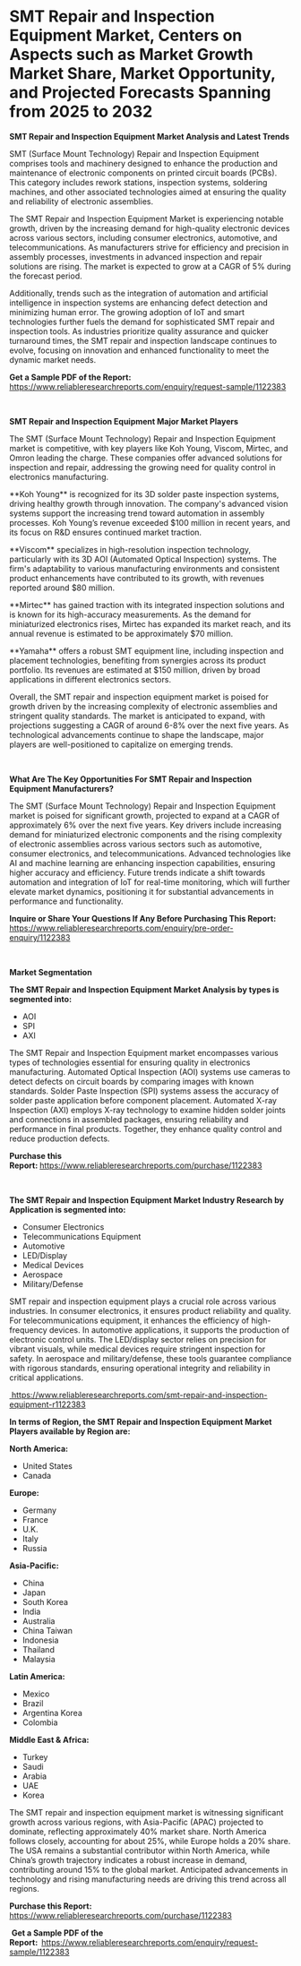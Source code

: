 <p><h1>SMT Repair and Inspection Equipment Market, Centers on Aspects such as Market Growth Market Share, Market Opportunity, and Projected Forecasts Spanning from 2025 to 2032</h1></p><p><strong>SMT Repair and Inspection Equipment Market Analysis and Latest Trends</strong></p>
<p><p>SMT (Surface Mount Technology) Repair and Inspection Equipment comprises tools and machinery designed to enhance the production and maintenance of electronic components on printed circuit boards (PCBs). This category includes rework stations, inspection systems, soldering machines, and other associated technologies aimed at ensuring the quality and reliability of electronic assemblies. </p><p>The SMT Repair and Inspection Equipment Market is experiencing notable growth, driven by the increasing demand for high-quality electronic devices across various sectors, including consumer electronics, automotive, and telecommunications. As manufacturers strive for efficiency and precision in assembly processes, investments in advanced inspection and repair solutions are rising. The market is expected to grow at a CAGR of 5% during the forecast period. </p><p>Additionally, trends such as the integration of automation and artificial intelligence in inspection systems are enhancing defect detection and minimizing human error. The growing adoption of IoT and smart technologies further fuels the demand for sophisticated SMT repair and inspection tools. As industries prioritize quality assurance and quicker turnaround times, the SMT repair and inspection landscape continues to evolve, focusing on innovation and enhanced functionality to meet the dynamic market needs.</p></p>
<p><strong>Get a Sample PDF of the Report:&nbsp;</strong> <a href="https://www.reliableresearchreports.com/enquiry/request-sample/1122383?utm_campaign=3034&utm_medium=2&utm_source=Github&utm_content=ia&utm_term=12042025&utm_id=smt-repair-and-inspection-equipment">https://www.reliableresearchreports.com/enquiry/request-sample/1122383</a></p>
<p>&nbsp;</p>
<p><strong>SMT Repair and Inspection Equipment Major Market Players</strong></p>
<p><p>The SMT (Surface Mount Technology) Repair and Inspection Equipment market is competitive, with key players like Koh Young, Viscom, Mirtec, and Omron leading the charge. These companies offer advanced solutions for inspection and repair, addressing the growing need for quality control in electronics manufacturing.</p><p>**Koh Young** is recognized for its 3D solder paste inspection systems, driving healthy growth through innovation. The company's advanced vision systems support the increasing trend toward automation in assembly processes. Koh Young’s revenue exceeded $100 million in recent years, and its focus on R&D ensures continued market traction.</p><p>**Viscom** specializes in high-resolution inspection technology, particularly with its 3D AOI (Automated Optical Inspection) systems. The firm's adaptability to various manufacturing environments and consistent product enhancements have contributed to its growth, with revenues reported around $80 million.</p><p>**Mirtec** has gained traction with its integrated inspection solutions and is known for its high-accuracy measurements. As the demand for miniaturized electronics rises, Mirtec has expanded its market reach, and its annual revenue is estimated to be approximately $70 million.</p><p>**Yamaha** offers a robust SMT equipment line, including inspection and placement technologies, benefiting from synergies across its product portfolio. Its revenues are estimated at $150 million, driven by broad applications in different electronics sectors.</p><p>Overall, the SMT repair and inspection equipment market is poised for growth driven by the increasing complexity of electronic assemblies and stringent quality standards. The market is anticipated to expand, with projections suggesting a CAGR of around 6-8% over the next five years. As technological advancements continue to shape the landscape, major players are well-positioned to capitalize on emerging trends.</p></p>
<p>&nbsp;</p>
<p><strong>What Are The Key Opportunities For SMT Repair and Inspection Equipment Manufacturers?</strong></p>
<p><p>The SMT (Surface Mount Technology) Repair and Inspection Equipment market is poised for significant growth, projected to expand at a CAGR of approximately 6% over the next five years. Key drivers include increasing demand for miniaturized electronic components and the rising complexity of electronic assemblies across various sectors such as automotive, consumer electronics, and telecommunications. Advanced technologies like AI and machine learning are enhancing inspection capabilities, ensuring higher accuracy and efficiency. Future trends indicate a shift towards automation and integration of IoT for real-time monitoring, which will further elevate market dynamics, positioning it for substantial advancements in performance and functionality.</p></p>
<p><strong>Inquire or Share Your Questions If Any Before Purchasing This Report:</strong> <a href="https://www.reliableresearchreports.com/enquiry/pre-order-enquiry/1122383?utm_campaign=3034&utm_medium=2&utm_source=Github&utm_content=ia&utm_term=12042025&utm_id=smt-repair-and-inspection-equipment">https://www.reliableresearchreports.com/enquiry/pre-order-enquiry/1122383</a></p>
<p>&nbsp;</p>
<p><strong>Market Segmentation</strong></p>
<p><strong>The SMT Repair and Inspection Equipment Market Analysis by types is segmented into:</strong></p>
<p><ul><li>AOI</li><li>SPI</li><li>AXI</li></ul></p>
<p><p>The SMT Repair and Inspection Equipment market encompasses various types of technologies essential for ensuring quality in electronics manufacturing. Automated Optical Inspection (AOI) systems use cameras to detect defects on circuit boards by comparing images with known standards. Solder Paste Inspection (SPI) systems assess the accuracy of solder paste application before component placement. Automated X-ray Inspection (AXI) employs X-ray technology to examine hidden solder joints and connections in assembled packages, ensuring reliability and performance in final products. Together, they enhance quality control and reduce production defects.</p></p>
<p><strong>Purchase this Report:&nbsp;</strong><a href="https://www.reliableresearchreports.com/purchase/1122383?utm_campaign=3034&utm_medium=2&utm_source=Github&utm_content=ia&utm_term=12042025&utm_id=smt-repair-and-inspection-equipment">https://www.reliableresearchreports.com/purchase/1122383</a></p>
<p>&nbsp;</p>
<p><strong>The SMT Repair and Inspection Equipment Market Industry Research by Application is segmented into:</strong></p>
<p><ul><li>Consumer Electronics</li><li>Telecommunications Equipment</li><li>Automotive</li><li>LED/Display</li><li>Medical Devices</li><li>Aerospace</li><li>Military/Defense</li></ul></p>
<p><p>SMT repair and inspection equipment plays a crucial role across various industries. In consumer electronics, it ensures product reliability and quality. For telecommunications equipment, it enhances the efficiency of high-frequency devices. In automotive applications, it supports the production of electronic control units. The LED/display sector relies on precision for vibrant visuals, while medical devices require stringent inspection for safety. In aerospace and military/defense, these tools guarantee compliance with rigorous standards, ensuring operational integrity and reliability in critical applications.</p></p>
<p><a href="https://www.reliableresearchreports.com/smt-repair-and-inspection-equipment-r1122383?utm_campaign=3034&utm_medium=2&utm_source=Github&utm_content=ia&utm_term=12042025&utm_id=smt-repair-and-inspection-equipment">&nbsp;https://www.reliableresearchreports.com/smt-repair-and-inspection-equipment-r1122383</a></p>
<p><strong>In terms of Region, the SMT Repair and Inspection Equipment Market Players available by Region are:</strong></p>
<p>
    <p> <strong> North America: </strong>
        <ul>
            <li>United States</li>
            <li>Canada</li>
        </ul>
        </p> 
    <p> <strong> Europe: </strong>
        <ul>
            <li>Germany</li>
            <li>France</li>
            <li>U.K.</li>
            <li>Italy</li>
            <li>Russia</li>
        </ul>
        </p> 
    <p> <strong> Asia-Pacific: </strong>
        <ul>
            <li>China</li>
            <li>Japan</li>
            <li>South Korea</li>
            <li>India</li>
            <li>Australia</li>
            <li>China Taiwan</li>
            <li>Indonesia</li>
            <li>Thailand</li>
            <li>Malaysia</li>
        </ul>
        </p> 
    <p> <strong> Latin America: </strong>
        <ul>
            <li>Mexico</li>
            <li>Brazil</li>
            <li>Argentina Korea</li>
            <li>Colombia</li>
        </ul>
        </p> 
    <p> <strong> Middle East & Africa: </strong>
        <ul>
            <li>Turkey</li>
            <li>Saudi</li>
            <li>Arabia</li>
            <li>UAE</li>
            <li>Korea</li>
        </ul>
    </p>
    </p>
<p><p>The SMT repair and inspection equipment market is witnessing significant growth across various regions, with Asia-Pacific (APAC) projected to dominate, reflecting approximately 40% market share. North America follows closely, accounting for about 25%, while Europe holds a 20% share. The USA remains a substantial contributor within North America, while China’s growth trajectory indicates a robust increase in demand, contributing around 15% to the global market. Anticipated advancements in technology and rising manufacturing needs are driving this trend across all regions.</p></p>
<p><strong>Purchase this Report: </strong><a href="https://www.reliableresearchreports.com/purchase/1122383?utm_campaign=3034&utm_medium=2&utm_source=Github&utm_content=ia&utm_term=12042025&utm_id=smt-repair-and-inspection-equipment">https://www.reliableresearchreports.com/purchase/1122383</a></p>
<p>&nbsp;<strong>Get a Sample PDF of the Report:&nbsp;&nbsp;</strong><a href="https://www.reliableresearchreports.com/enquiry/request-sample/1122383?utm_campaign=3034&utm_medium=2&utm_source=Github&utm_content=ia&utm_term=12042025&utm_id=smt-repair-and-inspection-equipment">https://www.reliableresearchreports.com/enquiry/request-sample/1122383</a></p>
<p><strong></strong></p>
<p><p></p><p></p><p></p></p>